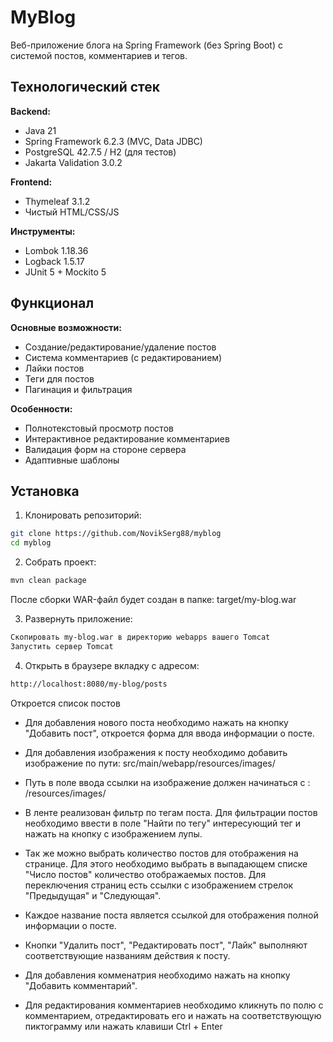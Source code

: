 # MyBlog

Веб-приложение блога на Spring Framework (без Spring Boot) с системой постов, комментариев и тегов.

## Технологический стек

**Backend:**
- Java 21
- Spring Framework 6.2.3 (MVC, Data JDBC)
- PostgreSQL 42.7.5 / H2 (для тестов)
- Jakarta Validation 3.0.2

**Frontend:**
- Thymeleaf 3.1.2
- Чистый HTML/CSS/JS

**Инструменты:**
- Lombok 1.18.36
- Logback 1.5.17
- JUnit 5 + Mockito 5

## Функционал

**Основные возможности:**
- Создание/редактирование/удаление постов
- Система комментариев (с редактированием)
- Лайки постов
- Теги для постов
- Пагинация и фильтрация

**Особенности:**
- Полнотекстовый просмотр постов
- Интерактивное редактирование комментариев
- Валидация форм на стороне сервера
- Адаптивные шаблоны

## Установка

1. Клонировать репозиторий:
```bash
git clone https://github.com/NovikSerg88/myblog
cd myblog
```
2. Собрать проект:

```bash
mvn clean package
```
После сборки WAR-файл будет создан в папке:
target/my-blog.war

3. Развернуть приложение:

```bash
Скопировать my-blog.war в директорию webapps вашего Tomcat
Запустить сервер Tomcat
```

4. Открыть в браузере вкладку с адресом:

```bash
http://localhost:8080/my-blog/posts
```

Откроется список постов

 - Для добавления нового поста необходимо нажать на кнопку "Добавить пост", откроется форма для ввода информации о посте.

- Для добавления изображения к посту необходимо добавить изображение по пути: src/main/webapp/resources/images/
- Путь в поле ввода ссылки на изображение должен начинаться с : /resources/images/

 - В ленте реализован фильтр по тегам поста. Для фильтрации постов необходимо ввести в поле "Найти по тегу" интересующий
тег и нажать на кнопку с изображением лупы.

 - Так же можно выбрать количество постов для отображения на странице. Для этого необходимо выбрать в выпадающем списке
"Число постов" количество отображаемых постов. Для переключения страниц есть ссылки с изображением стрелок "Предыдущая" и "Следующая".

- Каждое название поста является ссылкой для отображения полной информации о посте.

- Кнопки "Удалить пост", "Редактировать пост", "Лайк" выполняют соответствующие названиям действия к посту.

- Для добавления комменатрия необходимо нажать на кнопку "Добавить комментарий".

- Для редактирования комментариев необходимо кликнуть по полю с комментарием, отредактировать его и нажать на соответствующую пиктограмму или нажать клавиши Ctrl + Enter
